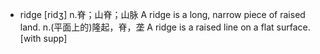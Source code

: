 - ridge
  [ridʒ]
  n.脊；山脊；山脉
  A ridge is a long, narrow piece of raised land.
  n.(平面上的)隆起，脊，垄
  A ridge is a raised line on a flat surface.   [with supp]